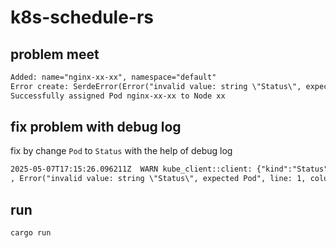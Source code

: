 # k8s-schedule-rs

## problem meet

```txt
Added: name="nginx-xx-xx", namespace="default"
Error create: SerdeError(Error("invalid value: string \"Status\", expected Pod", line: 1, column: 16))
Successfully assigned Pod nginx-xx-xx to Node xx
```

## fix problem with debug log

fix by change `Pod` to `Status`
with the help of debug log

```txt
2025-05-07T17:15:26.096211Z  WARN kube_client::client: {"kind":"Status","apiVersion":"v1","metadata":{},"status":"Success","code":201}
, Error("invalid value: string \"Status\", expected Pod", line: 1, column: 16)
```

## run

```bash
cargo run
```
